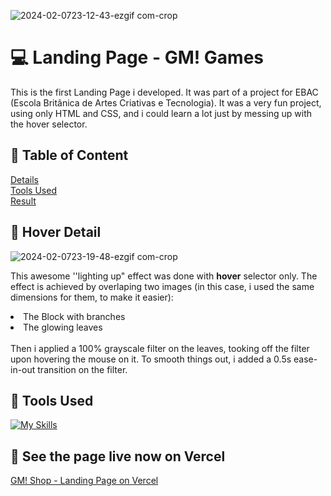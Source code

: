 <!--Title Image-->
![2024-02-0723-12-43-ezgif com-crop](https://github.com/jeanjusten/site_gm_shop/assets/156855412/74c7abf0-5907-4cf0-8c4c-9eb25f57796a)
# :computer: Landing Page - GM! Games
  <p>
  This is the first Landing Page i developed. It was part of a project for EBAC (Escola Britânica de Artes Criativas e Tecnologia).
  It was a very fun project, using only HTML and CSS, and i could learn a lot just by messing up with the hover selector.
  </p>

<!--Menu-->
## :large_orange_diamond: Table of Content
[Details](#large_orange_diamond-hover-detail) <br>
[Tools Used](#large_orange_diamond-tools-used)  <br>
[Result](#large_orange_diamond-see-the-page-live-now-on-vercel)


<!--Details-->
## :large_orange_diamond: Hover Detail
![2024-02-0723-19-48-ezgif com-crop](https://github.com/jeanjusten/site_gm_shop/assets/156855412/e22adc96-f43a-4e1b-a6b2-35affb9e7b95)
<p>
  This awesome ''lighting up" effect was done with <strong>hover</strong> selector only.
  The effect is achieved by overlaping two images (in this case, i used the same dimensions for them, to make it easier): 
<li>The Block with branches</li> 
<li>The glowing leaves</li> <br>
  Then i applied a 100% grayscale filter on the leaves, tooking off the filter upon hovering the mouse on it. 
  To smooth things out, i added a 0.5s ease-in-out transition on the filter.
</p>

<!--Tools Used-->
## :large_orange_diamond: Tools Used
[![My Skills](https://skillicons.dev/icons?i=html,css)](https://skillicons.dev)

## :large_orange_diamond: See the page live now on Vercel
<a href="https://site-gm-shop.vercel.app/" alt="See the page live on Vercel now">GM! Shop - Landing Page on Vercel</a>
